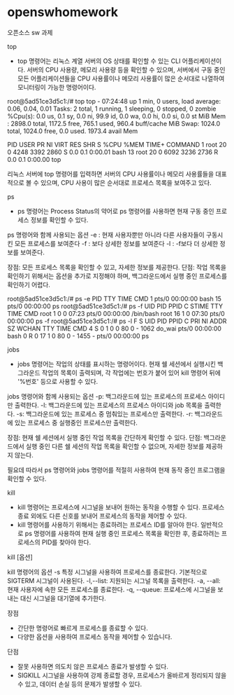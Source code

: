 # openswhomework
오픈소스 sw 과제 

top 
- top 명령어는 리눅스 계열 서버의 OS 상태를 확인할 수 있는 CLI 어플리케이션이다. 서버의 CPU 사용량, 메모리 사용량 등을 확인할 수 있으며, 서버에서 구동 중인 모든 어플리케이션들을 CPU 사용률이나 메모리 사용률이 많은 순서대로 나열하여 모니터링이 가능한 명령어이다.

root@5ad51ce3d5c1:/# top
top - 07:24:48 up 1 min,  0 users,  load average: 0.06, 0.04, 0.01
Tasks:   2 total,   1 running,   1 sleeping,   0 stopped,   0 zombie
%Cpu(s):  0.0 us,  0.1 sy,  0.0 ni, 99.9 id,  0.0 wa,  0.0 hi,  0.0 si,  0.0 st
MiB Mem :   2898.0 total,   1172.5 free,    765.1 used,    960.4 buff/cache
MiB Swap:   1024.0 total,   1024.0 free,      0.0 used.   1973.4 avail Mem

  PID USER      PR  NI    VIRT    RES    SHR S  %CPU  %MEM     TIME+ COMMAND
    1 root      20   0    4248   3392   2860 S   0.0   0.1   0:00.01 bash
   13 root      20   0    6092   3236   2736 R   0.0   0.1   0:00.00 top

  리눅스 서버에 top 명령어를 입력하면 서버의 CPU 사용률이나 메모리 사용률들을 대표적으로 볼 수 있으며, CPU 사용이 많은 순서대로 프로세스 목록을 보여주고 있다. 


ps 
- ps 명령어는 Process Status의 약어로 ps 명령어를 사용하면 현재 구동 중인 프로세스 정보를 확인할 수 있다.

ps 명령어와 함께 사용되는 옵션
-e : 현재 사용자뿐만 아니라 다른 사용자들이 구동시킨 모든 프로세스를 보여준다
-f : 보다 상세한 정보를 보여준다
-l : -f보다 더 상세한 정보를 보여준다. 

장점: 모든 프로세스 목록을 확인할 수 있고, 자세한 정보를 제공한다. 
단점: 작업 목록을 확인하기 위해서는 옵션을 추가로 지정해야 하며, 백그라운드에서 실행 중인 프로세스를 확인하기 어렵다. 


root@5ad51ce3d5c1:/# ps -e
  PID TTY          TIME CMD
    1 pts/0    00:00:00 bash
   15 pts/0    00:00:00 ps
root@5ad51ce3d5c1:/# ps -f
UID        PID  PPID  C STIME TTY          TIME CMD
root         1     0  0 07:23 pts/0    00:00:00 /bin/bash
root        16     1  0 07:30 pts/0    00:00:00 ps -f
root@5ad51ce3d5c1:/# ps -l
F S   UID   PID  PPID  C PRI  NI ADDR SZ WCHAN  TTY          TIME CMD
4 S     0     1     0  0  80   0 -  1062 do_wai pts/0    00:00:00 bash
0 R     0    17     1  0  80   0 -  1455 -      pts/0    00:00:00 ps

jobs
- jobs 명령어는 작업의 상태를 표시하는 명령어이다. 현재 쉘 세션에서 실행시킨 백그라운드 작업의 목록이 출력되며, 각 작업에는 번호가 붙어 있어 kill 명령어 뒤에 '%번호' 등으로 사용할 수 있다.

jobs 명령어와 함께 사용되는 옵션
-p: 백그라운드에 있는 프로세스의 프로세스 아이디만 출력한다.
-l: 백그라운드에 있는 프로세스의 프로세스 아이디와 job 목록을 출력한다.
-s: 백그라운드에 있는 프로세스 중 멈춰있는 프로세스만 출력한다.
-r: 백그라운드에 있는 프로세스 중 실행중인 프로세스만 출력한다. 

장점: 현재 쉘 세션에서 실행 중인 작업 목록을 간단하게 확인할 수 있다.
단점: 백그라운드에서 실행 중인 다른 쉘 세션의 작업 목록을 확인할 수 없으며, 자세한 정보를 제공하지 않는다.

필요데 따라서 ps 명령어와 jobs 명령어를 적절히 사용하여 현재 동작 중인 프로그램을 확인할 수 있다. 

kill
- kill 명령어는 프로세스에 시그널을 보내어 원하는 동작을 수행할 수 있다. 프로세스 종료 외에도 다른 신호를 보내어 프로세스의 동작을 제어할 수 있다.
- kill 명령어를 사용하기 위해서는 종료하려는 프로세스 ID를 알아야 한다. 일반적으로 ps 명령어를 사용하여 현재 실행 중인 프로세스 목록을 확인한 후, 종료하려는 프로세스의 PID를 찾아야 한다.

kill [옵션] <PID>

kill 명령어의 옵션 
-s 특정 시그널을 사용하여 프로세스를 종료한다. 기본적으로 SIGTERM 시그널이 사용된다.
-l,--list: 지원되는 시그널 목록을 출력한다.
-a, --all: 현재 사용자에 속한 모든 프로세스를 종료한다.
-q, --queue: 프로세스에 시그널을 보내는 대신 시그널을 대기열에 추가한다.

장점
- 간단한 명령어로 빠르게 프로세스를 종료할 수 있다.
- 다양한 옵션을 사용하여 프로세스 동작을 제어할 수 있습니다.

단점
- 잘못 사용하면 의도치 않은 프로세스 종료가 발생할 수 있다.
- SIGKILL 시그널을 사용하여 강제 종료할 경우, 프로세스가 올바르게 정리되지 않을 수 있고, 데이터 손실 등의 문제가 발생할 수 있다.



